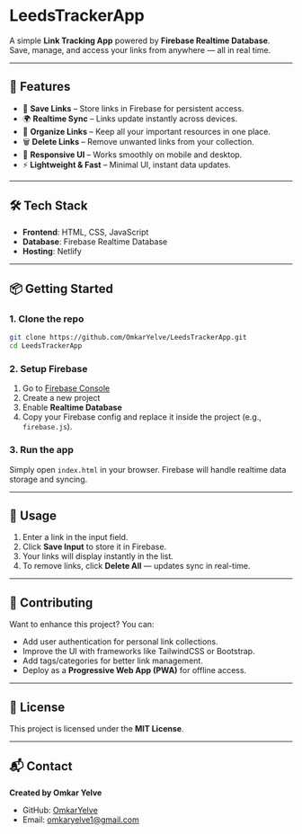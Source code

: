 # LeedsTrackerApp

A simple **Link Tracking App** powered by **Firebase Realtime Database**. Save, manage, and access your links from anywhere — all in real time.  

---

## 🚀 Features  

- 🔗 **Save Links** – Store links in Firebase for persistent access.  
- 🌍 **Realtime Sync** – Links update instantly across devices.  
- 📂 **Organize Links** – Keep all your important resources in one place.  
- 🗑 **Delete Links** – Remove unwanted links from your collection.  
- 📱 **Responsive UI** – Works smoothly on mobile and desktop.  
- ⚡ **Lightweight & Fast** – Minimal UI, instant data updates.  

---

## 🛠 Tech Stack  

- **Frontend**: HTML, CSS, JavaScript  
- **Database**: Firebase Realtime Database  
- **Hosting**: Netlify  

---

## 📦 Getting Started  

### 1. Clone the repo
```bash
git clone https://github.com/OmkarYelve/LeedsTrackerApp.git
cd LeedsTrackerApp
````

### 2. Setup Firebase

1. Go to [Firebase Console](https://console.firebase.google.com/)
2. Create a new project
3. Enable **Realtime Database**
4. Copy your Firebase config and replace it inside the project (e.g., `firebase.js`).

### 3. Run the app

Simply open `index.html` in your browser.
Firebase will handle realtime data storage and syncing.

---

## 🎯 Usage

1. Enter a link in the input field.
2. Click **Save Input** to store it in Firebase.
3. Your links will display instantly in the list.
4. To remove links, click **Delete All** — updates sync in real-time.

---

## 🤝 Contributing

Want to enhance this project? You can:

* Add user authentication for personal link collections.
* Improve the UI with frameworks like TailwindCSS or Bootstrap.
* Add tags/categories for better link management.
* Deploy as a **Progressive Web App (PWA)** for offline access.

---

## 📄 License

This project is licensed under the **MIT License**.

---

## 📬 Contact

**Created by Omkar Yelve**

* GitHub: [OmkarYelve](https://github.com/OmkarYelve)
* Email: [omkaryelve1@gmail.com](mailto:omkaryelve1@gmail.com)



